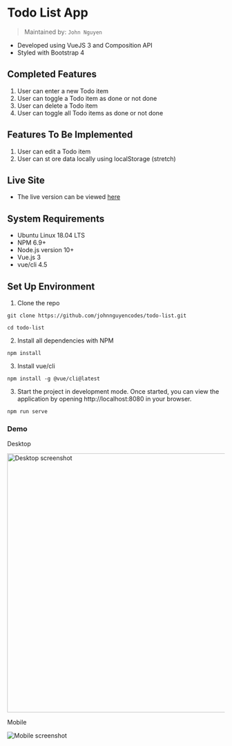 # Todo List App
> Maintained by: `John Nguyen`

* Developed using VueJS 3 and Composition API
* Styled with Bootstrap 4

## Completed Features
  1. User can enter a new Todo item
  2. User can toggle a Todo item as done or not done
  3. User can delete a Todo item
  4. User can toggle all Todo items as done or not done

## Features To Be Implemented
  1. User can edit a Todo item
  2. User can st ore data locally using localStorage (stretch)

## Live Site
* The live version can be viewed [here](https://todo-list.johnnguyencodes.com)

## System Requirements
* Ubuntu Linux 18.04 LTS
* NPM 6.9+
* Node.js version 10+
* Vue.js 3
* vue/cli 4.5


## Set Up Environment
1. Clone the repo

```
git clone https://github.com/johnnguyencodes/todo-list.git

cd todo-list
```
2. Install all dependencies with NPM
```
npm install
```

3. Install vue/cli
```
npm install -g @vue/cli@latest
```

3. Start the project in development mode.  Once started, you can view the application by opening http://localhost:8080 in your browser.
```
npm run serve
```

### Demo

Desktop

<img src="https://user-images.githubusercontent.com/61361957/103187398-0c53e700-4879-11eb-89e2-40512e4c9c4c.jpg" width="600" alt="Desktop screenshot">

Mobile

<img src="https://user-images.githubusercontent.com/61361957/103187334-d151b380-4878-11eb-9190-70c163831b42.jpg" alt="Mobile screenshot">
